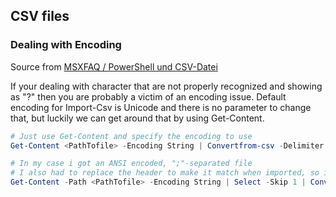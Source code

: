 
## CSV files
### Dealing with Encoding

Source from [MSXFAQ / PowerShell und CSV-Datei](http://www.msxfaq.de/code/powershell/pscsv.htm)

If your dealing with character that are not properly recognized and showing as "?" then you are  probably a victim of an encoding issue.
Default encoding for Import-Csv is Unicode and there is no parameter to change that, but luckily we can get around that by using Get-Content.

```powershell
# Just use Get-Content and specify the encoding to use
Get-Content <PathTofile> -Encoding String | Convertfrom-csv -Delimiter ","

# In my case i got an ANSI encoded, ";"-separated file
# I also had to replace the header to make it match when imported, so i skip the first line and the defined a custom header
Get-Content -Path <PathTofile> -Encoding String | Select -Skip 1 | ConvertFrom-Csv -Delimiter ";" -Header "initials","name","surname","title","department","departmentname"

```
